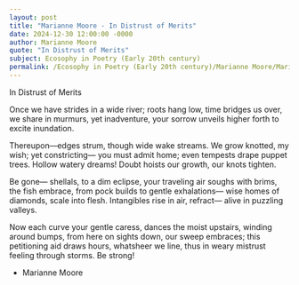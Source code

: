 ```yaml
---
layout: post
title: "Marianne Moore - In Distrust of Merits"
date: 2024-12-30 12:00:00 -0000
author: Marianne Moore
quote: "In Distrust of Merits"
subject: Ecosophy in Poetry (Early 20th century)
permalink: /Ecosophy in Poetry (Early 20th century)/Marianne Moore/Marianne Moore - In Distrust of Merits
---
```


In Distrust of Merits

Once we have strides 
in a wide river;
roots hang low,
time bridges us over,
we share in murmurs,
yet inadventure,
your sorrow unveils
higher forth to excite inundation.

Thereupon—edges strum,
though wide wake streams.
We grow knotted, my wish; 
yet constricting—
you must admit 
home; even tempests drape 
puppet trees.
Hollow watery dreams!
Doubt hoists our growth,
our knots tighten.

Be gone— 
shellals, to a dim eclipse,
your traveling air soughs
with brims, the fish embrace, 
from pock builds to gentle exhalations—
wise homes of diamonds, scale into flesh.
Intangibles rise in air, refract—
alive in puzzling valleys.

Now each curve your gentle caress,
dances the moist upstairs,
winding around bumps,
from here on sights down,
our sweep embraces;
this petitioning aid draws hours,
whatsheer we line, thus
in weary mistrust 
feeling through storms.
Be strong!

- Marianne Moore
